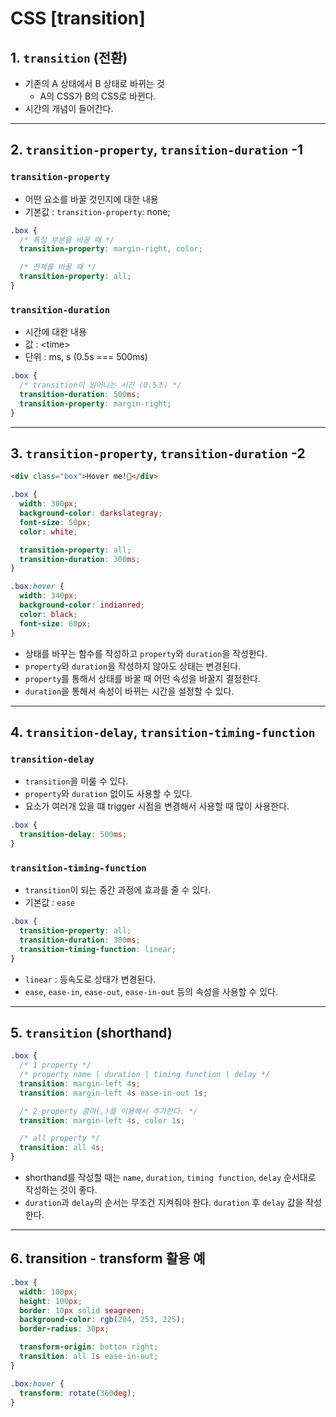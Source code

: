 # CSS [transition]

## 1. `transition` (전환)

- 기존의 A 상태에서 B 상태로 바뀌는 것
  - A의 CSS가 B의 CSS로 바뀐다.
- 시간의 개념이 들어간다.

---

## 2. `transition-property`, `transition-duration` -1

### `transition-property`

- 어떤 요소를 바꿀 것인지에 대한 내용
- 기본값 : `transition-property`: none;

```css
.box {
  /* 특정 부분을 바꿀 때 */
  transition-property: margin-right, color;

  /* 전체를 바꿀 때 */
  transition-property: all;
}
```

### `transition-duration`

- 시간에 대한 내용
- 값 : &lt;time&gt;
- 단위 : ms, s (0.5s === 500ms)

```css
.box {
  /* transition이 일어나는 시간 (0.5초) */
  transition-duration: 500ms;
  transition-property: margin-right;
}
```

---

## 3. `transition-property`, `transition-duration` -2

```html
<div class="box">Hover me!🌊</div>
```

```css
.box {
  width: 300px;
  background-color: darkslategray;
  font-size: 50px;
  color: white;

  transition-property: all;
  transition-duration: 300ms;
}

.box:hover {
  width: 340px;
  background-color: indianred;
  color: black;
  font-size: 60px;
}
```

- 상태를 바꾸는 함수를 작성하고 `property`와 `duration`을 작성한다.
- `property`와 `duration`을 작성하지 않아도 상태는 변경된다.
- `property`를 통해서 상태를 바꿀 때 어떤 속성을 바꿀지 결정한다.
- `duration`을 통해서 속성이 바뀌는 시간을 설정할 수 있다.

---

## 4. `transition-delay`, `transition-timing-function`

### `transition-delay`

- `transition`을 미룰 수 있다.
- `property`와 `duration` 없이도 사용할 수 있다.
- 요소가 여러개 있을 떄 trigger 시점을 변경해서 사용할 때 많이 사용한다.

```css
.box {
  transition-delay: 500ms;
}
```

### `transition-timing-function`

- `transition`이 되는 중간 과정에 효과를 줄 수 있다.
- 기본값 : `ease`

```css
.box {
  transition-property: all;
  transition-duration: 300ms;
  transition-timing-function: linear;
}
```

- `linear` : 등속도로 상태가 변경된다.
- `ease`, `ease-in`, `ease-out`, `ease-in-out` 등의 속성을 사용할 수 있다.

---

## 5. `transition` (shorthand)

```css
.box {
  /* 1 property */
  /* property name | duration | timing function | delay */
  transition: margin-left 4s;
  transition: margin-left 4s ease-in-out 1s;

  /* 2 property 콤마(,)를 이용해서 추가한다. */
  transition: margin-left 4s, color 1s;

  /* all property */
  transition: all 4s;
}
```

- shorthand를 작성할 때는 `name`, `duration`, `timing function`, `delay` 순서대로 작성하는 것이 좋다.
- `duration`과 `delay`의 순서는 무조건 지켜줘야 한다. `duration` 후 `delay` 값을 작성한다.

---

## 6. transition - transform 활용 예

```css
.box {
  width: 100px;
  height: 100px;
  border: 10px solid seagreen;
  background-color: rgb(204, 253, 225);
  border-radius: 30px;

  transform-origin: botton right;
  transition: all 1s ease-in-out;
}

.box:hover {
  transform: rotate(360deg);
}
```
